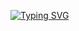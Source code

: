 <a href="https://git.io/typing-svg"><img src="https://readme-typing-svg.herokuapp.com?font=Fira+Code&duration=2000&pause=&color=04DFFFB1&center=%D0%9B%D0%9E%D0%96%D0%AC&vCenter=%D0%9B%D0%9E%D0%96%D0%AC&multiline=true&repeat=%D0%B8%D1%81%D1%82%D0%B8%D0%BD%D0%BD%D1%8B%D0%B9&width=455&height=200&lines=%F0%9F%91%8B+Hi%2C+I%E2%80%99m+%40chickenzombie;%F0%9F%91%80+I%E2%80%99m+interested+in+Front-end+development;%F0%9F%8C%B1+I%E2%80%99m+currently+learning+HTML%2C+CSS%2C+JavaSript;%F0%9F%93%AB+How+to+reach+me%3A+tg+-+%40chickenzombie" alt="Typing SVG" /></a>
